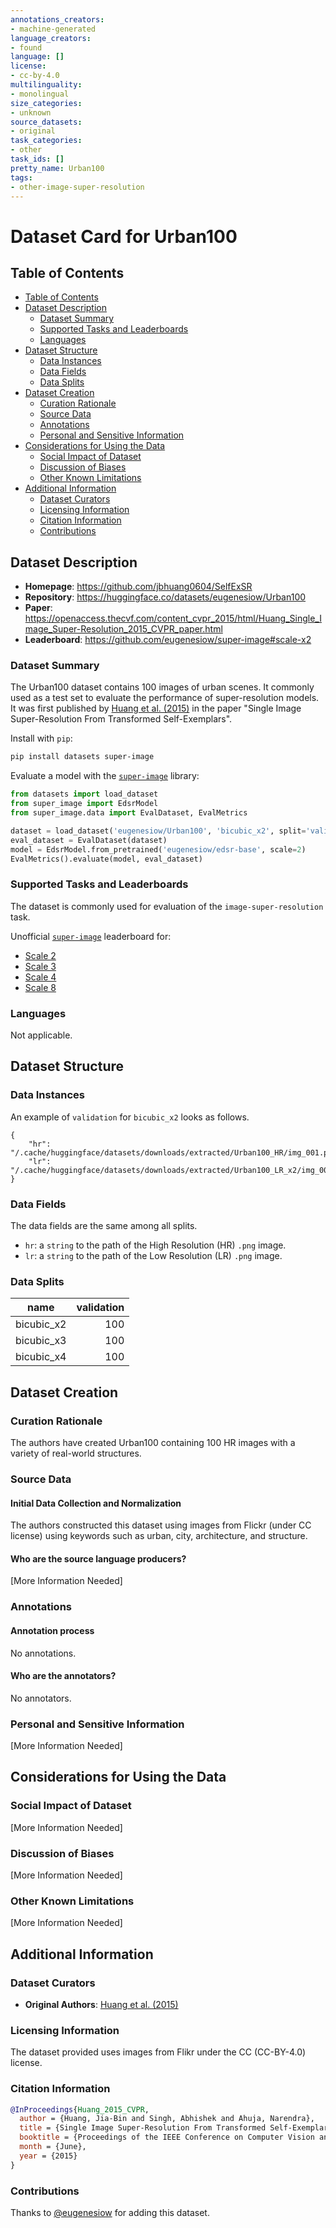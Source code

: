 ```yaml
---
annotations_creators:
- machine-generated
language_creators:
- found
language: []
license:
- cc-by-4.0
multilinguality:
- monolingual
size_categories:
- unknown
source_datasets:
- original
task_categories:
- other
task_ids: []
pretty_name: Urban100
tags:
- other-image-super-resolution
---
```


# Dataset Card for Urban100

## Table of Contents
- [Table of Contents](#table-of-contents)
- [Dataset Description](#dataset-description)
  - [Dataset Summary](#dataset-summary)
  - [Supported Tasks and Leaderboards](#supported-tasks-and-leaderboards)
  - [Languages](#languages)
- [Dataset Structure](#dataset-structure)
  - [Data Instances](#data-instances)
  - [Data Fields](#data-fields)
  - [Data Splits](#data-splits)
- [Dataset Creation](#dataset-creation)
  - [Curation Rationale](#curation-rationale)
  - [Source Data](#source-data)
  - [Annotations](#annotations)
  - [Personal and Sensitive Information](#personal-and-sensitive-information)
- [Considerations for Using the Data](#considerations-for-using-the-data)
  - [Social Impact of Dataset](#social-impact-of-dataset)
  - [Discussion of Biases](#discussion-of-biases)
  - [Other Known Limitations](#other-known-limitations)
- [Additional Information](#additional-information)
  - [Dataset Curators](#dataset-curators)
  - [Licensing Information](#licensing-information)
  - [Citation Information](#citation-information)
  - [Contributions](#contributions)

## Dataset Description

- **Homepage**: https://github.com/jbhuang0604/SelfExSR
- **Repository**: https://huggingface.co/datasets/eugenesiow/Urban100
- **Paper**: https://openaccess.thecvf.com/content_cvpr_2015/html/Huang_Single_Image_Super-Resolution_2015_CVPR_paper.html
- **Leaderboard**: https://github.com/eugenesiow/super-image#scale-x2

### Dataset Summary

The Urban100 dataset contains 100 images of urban scenes. It commonly used as a test set to evaluate the performance of super-resolution models. It was first published by [Huang et al. (2015)](https://openaccess.thecvf.com/content_cvpr_2015/html/Huang_Single_Image_Super-Resolution_2015_CVPR_paper.html) in the paper "Single Image Super-Resolution From Transformed Self-Exemplars".

Install with `pip`:
```bash
pip install datasets super-image
```

Evaluate a model with the [`super-image`](https://github.com/eugenesiow/super-image) library:
```python
from datasets import load_dataset
from super_image import EdsrModel
from super_image.data import EvalDataset, EvalMetrics

dataset = load_dataset('eugenesiow/Urban100', 'bicubic_x2', split='validation')
eval_dataset = EvalDataset(dataset)
model = EdsrModel.from_pretrained('eugenesiow/edsr-base', scale=2)
EvalMetrics().evaluate(model, eval_dataset)
```

### Supported Tasks and Leaderboards

The dataset is commonly used for evaluation of the `image-super-resolution` task.

Unofficial [`super-image`](https://github.com/eugenesiow/super-image) leaderboard for:
- [Scale 2](https://github.com/eugenesiow/super-image#scale-x2)
- [Scale 3](https://github.com/eugenesiow/super-image#scale-x3)
- [Scale 4](https://github.com/eugenesiow/super-image#scale-x4)
- [Scale 8](https://github.com/eugenesiow/super-image#scale-x8)

### Languages

Not applicable.

## Dataset Structure

### Data Instances

An example of `validation` for `bicubic_x2` looks as follows.
```
{
    "hr": "/.cache/huggingface/datasets/downloads/extracted/Urban100_HR/img_001.png",
    "lr": "/.cache/huggingface/datasets/downloads/extracted/Urban100_LR_x2/img_001.png"
}
```

### Data Fields

The data fields are the same among all splits.

- `hr`: a `string` to the path of the High Resolution (HR) `.png` image.
- `lr`: a `string` to the path of the Low Resolution (LR) `.png` image.

### Data Splits

| name  |validation|
|-------|---:|
|bicubic_x2|100|
|bicubic_x3|100|
|bicubic_x4|100|


## Dataset Creation

### Curation Rationale

The authors have created Urban100 containing 100 HR images with a variety of real-world structures.

### Source Data

#### Initial Data Collection and Normalization

The authors constructed this dataset using images from Flickr (under CC license) using keywords such as urban, city, architecture, and structure.

#### Who are the source language producers?

[More Information Needed]

### Annotations

#### Annotation process

No annotations.

#### Who are the annotators?

No annotators.

### Personal and Sensitive Information

[More Information Needed]

## Considerations for Using the Data

### Social Impact of Dataset

[More Information Needed]

### Discussion of Biases

[More Information Needed]

### Other Known Limitations

[More Information Needed]

## Additional Information

### Dataset Curators

- **Original Authors**: [Huang et al. (2015)](https://github.com/jbhuang0604/SelfExSR) 

### Licensing Information

The dataset provided uses images from Flikr under the CC (CC-BY-4.0) license.

### Citation Information

```bibtex
@InProceedings{Huang_2015_CVPR,
  author = {Huang, Jia-Bin and Singh, Abhishek and Ahuja, Narendra},
  title = {Single Image Super-Resolution From Transformed Self-Exemplars},
  booktitle = {Proceedings of the IEEE Conference on Computer Vision and Pattern Recognition (CVPR)},
  month = {June},
  year = {2015}
}
```

### Contributions

Thanks to [@eugenesiow](https://github.com/eugenesiow) for adding this dataset.
